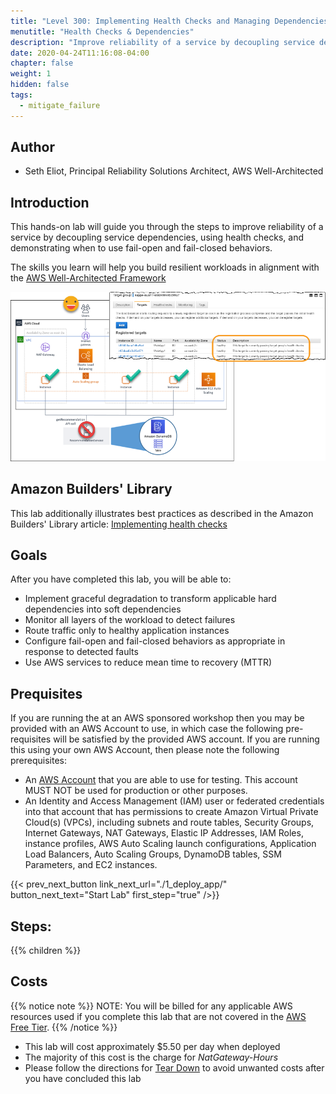 ```yaml
---
title: "Level 300: Implementing Health Checks and Managing Dependencies to improve Reliability"
menutitle: "Health Checks & Dependencies"
description: "Improve reliability of a service by decoupling service dependencies, using health checks, and demonstrating when to use fail-open and fail-closed behaviors"
date: 2020-04-24T11:16:08-04:00
chapter: false
weight: 1
hidden: false
tags:
  - mitigate_failure
---
```

## Author

* Seth Eliot, Principal Reliability Solutions Architect, AWS Well-Architected


## Introduction

This hands-on lab will guide you through the steps to improve reliability of a service by decoupling service dependencies, using health checks, and demonstrating when to use fail-open and fail-closed behaviors.

The skills you learn will help you build resilient workloads in alignment with the [AWS Well-Architected Framework](https://aws.amazon.com/architecture/well-architected/)

![ArchitectureOverview_small](/Reliability/300_Health_Checks_and_Dependencies/Images/ArchitectureOverview_small.png)

## Amazon Builders' Library

This lab additionally illustrates best practices as described in the Amazon Builders' Library article: [Implementing health checks](https://aws.amazon.com/builders-library/implementing-health-checks/)

## Goals

After you have completed this lab, you will be able to:

* Implement graceful degradation to transform applicable hard dependencies into soft dependencies
* Monitor all layers of the workload to detect failures
* Route traffic only to healthy application instances
* Configure fail-open and fail-closed behaviors as appropriate in response to detected faults
* Use AWS services to reduce mean time to recovery (MTTR)

## Prequisites

If you are running the at an AWS sponsored workshop then you may be provided with an AWS Account to use, in which case the following pre-requisites will be satisfied by the provided AWS account.  If you are running this using your own AWS Account, then please note the following prerequisites:

* An [AWS Account](https://portal.aws.amazon.com/gp/aws/developer/registration/index.html) that you are able to use for testing. This account MUST NOT be used for production or other purposes.
* An Identity and Access Management (IAM) user or federated credentials into that account that has permissions to create Amazon Virtual Private Cloud(s) (VPCs), including subnets and route tables, Security Groups, Internet Gateways, NAT Gateways, Elastic IP Addresses, IAM Roles, instance profiles, AWS Auto Scaling launch configurations, Application Load Balancers, Auto Scaling Groups, DynamoDB tables, SSM Parameters, and EC2 instances.

{{< prev_next_button link_next_url="./1_deploy_app/" button_next_text="Start Lab" first_step="true" />}}

## Steps:
{{% children  %}}

## Costs
{{% notice note %}}
NOTE: You will be billed for any applicable AWS resources used if you complete this lab that are not covered in the [AWS Free Tier](https://aws.amazon.com/free/).
{{% /notice %}}

* This lab will cost approximately $5.50 per day when deployed
* The majority of this cost is the charge for _NatGateway-Hours_
* Please follow the directions for [Tear Down](./5_cleanup.md) to avoid unwanted costs after you have concluded this lab